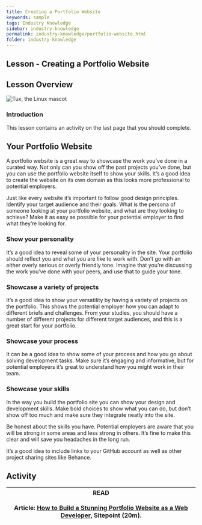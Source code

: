 ```yaml
---
title: Creating a Portfolio Website
keywords: sample
tags: Industry Knowledge
sidebar: industry-knowledge
permalink: industry-knowledge/portfolio-website.html
folder: industry-knowledge
---
```

## Lesson - Creating a Portfolio Website 

## Lesson Overview 

![Tux, the Linux mascot](/assets/images/tux.png)

### Introduction 

This lesson contains an activity on the last page that you should complete. 

## Your Portfolio Website 

A portfolio website is a great way to showcase the work you’ve done in a curated way. Not only can you show off the past projects you’ve done, but you can use the portfolio website itself to show your skills. It’s a good idea to create the website on its own domain as this looks more professional to potential employers. 
 
Just like every website it’s important to follow good design principles. Identify your target audience and their goals. What is the persona of someone looking at your portfolio website, and what are they looking to achieve? Make it as easy as possible for your potential employer to find what they’re looking for. 

### Show your personality 

It’s a good idea to reveal some of your personality in the site. Your portfolio should reflect you and what you are like to work with. Don’t go with an either overly serious or overly friendly tone. Imagine that you’re discussing the work you’ve done with your peers, and use that to guide your tone. 

### Showcase a variety of projects 

It’s a good idea to show your versatility by having a variety of projects on the portfolio. This shows the potential employer how you can adapt to different briefs and challenges. From your studies, you should have a number of different projects for different target audiences, and this is a great start for your portfolio. 

### Showcase your process 

It can be a good idea to show some of your process and how you go about solving development tasks. Make sure it’s engaging and informative, but for potential employers it’s great to understand how you might work in their team. 

### Showcase your skills 

In the way you build the portfolio site you can show your design and development skills. Make bold choices to show what you can do, but don’t show off too much and make sure they integrate neatly into the site. 
 
Be honest about the skills you have. Potential employers are aware that you will be strong in some areas and less strong in others. It’s fine to make this clear and will save you headaches in the long run. 
 
It’s a good idea to include links to your GitHub account as well as other project sharing sites like Behance. 

## Activity 

| READ<br><br>Article: [How to Build a Stunning Portfolio Website as a Web Developer](https://www.sitepoint.com/how-to-build-a-stunning-portfolio-website-as-a-web-developer/), Sitepoint (20m). |
| :-: | 
